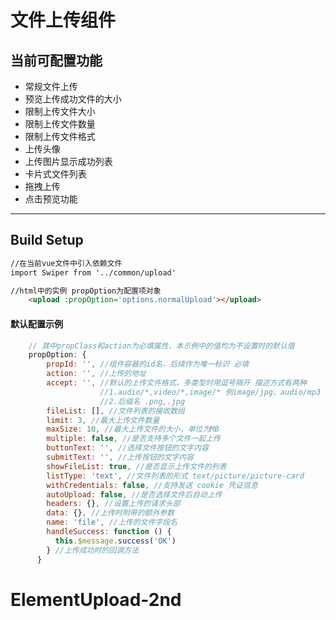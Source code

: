 # 文件上传组件

## 当前可配置功能
- 常规文件上传
- 预览上传成功文件的大小
- 限制上传文件大小
- 限制上传文件数量
- 限制上传文件格式
- 上传头像
- 上传图片显示成功列表
- 卡片式文件列表
- 拖拽上传
- 点击预览功能

---
## Build Setup

```html
//在当前vue文件中引入依赖文件
import Swiper from '../common/upload'

//html中的实例 propOption为配置项对象
    <upload :propOption='options.normalUpload'></upload>
```
#### 默认配置示例
``` javascript
    // 其中propClass和action为必填属性，本示例中的值均为不设置时的默认值
    propOption: {
        propId: '', //组件容器的id名，后续作为唯一标识 必填
        action: '', //上传的地址
        accept: '', //默认的上传文件格式，多类型时用逗号隔开 描述方式有两种
                    //1.audio/*,video/*,image/* 例image/jpg、audio/mp3
                    //2.后缀名 .png,.jpg
        fileList: [], //文件列表的接收数组
        limit: 3, //最大上传文件数量
        maxSize: 10, //最大上传文件的大小，单位为MB
        multiple: false, //是否支持多个文件一起上传
        buttonText: '', //选择文件按钮的文字内容
        submitText: '', //上传按钮的文字内容
        showFileList: true, //是否显示上传文件的列表
        listType: 'text', //文件列表的形式 text/picture/picture-card
        withCredentials: false, //支持发送 cookie 凭证信息
        autoUpload: false, //是否选择文件后自动上传
        headers: {}, //设置上传的请求头部
        data: {}, //上传时附带的额外参数
        name: 'file', //上传的文件字段名
        handleSuccess: function () {
          this.$message.success('OK')
        } //上传成功时的回调方法
      }
```


# ElementUpload-2nd
